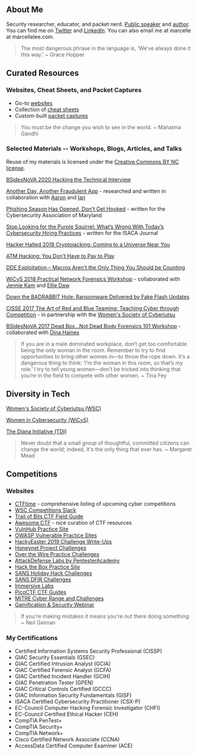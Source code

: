 ## About Me
Security researcher, educator, and packet nerd. [Public speaker](https://goo.gl/7pXpL8) and [author](https://medium.com/@marcellelee).  You can find me on [Twitter](https://twitter.com/marcellelee) and [LinkedIn](https://www.linkedin.com/in/marcellelee/). You can also email me at marcelle at marcellelee.com.  

> The most dangerous phrase in the language is, ‘We’ve always done it this way.’ ~ Grace Hopper

## Curated Resources

###  Websites, Cheat Sheets, and Packet Captures
- Go-to [websites](https://goo.gl/u8q6HR)
- Collection of [cheat sheets](https://goo.gl/XJd2KU)
- Custom-built [packet captures](https://goo.gl/LtQb6W)

> You must be the change you wish to see in the world. ~ Mahatma Gandhi

### Selected Materials -- Workshops, Blogs, Articles, and Talks
Reuse of my materials is licensed under the [Creative Commons BY NC license](https://creativecommons.org/licenses/by-nc/4.0).

[BSidesNoVA 2020 Hacking the Technical Interview](https://drive.google.com/open?id=1VfK0OXf3brAqpLurqyH0PwcazXTHvkfz) 

[Another Day, Another Fraudulent App](https://www.whiteops.com/blog/another-day-another-fraudulent-app) - researched and written in collaboration with [Aaron](https://twitter.com/aaronsdevera) and [Ian](https://twitter.com/palleiko)

[Phishing Season Has Opened, Don't Get Hooked](https://www.mdcyber.com/blog/phishing-season/) - written for the Cybersecurity Association of Maryland

[Stop Looking for the Purple Squirrel: What’s Wrong With Today’s Cybersecurity Hiring Practices](https://www.isaca.org/Journal/archives/2019/Volume-2/Pages/in-search-of-the-perfect-cybersecurity-job-candidate-you-are-looking-for-a-purple-squirrel.aspx#17) - written for the ISACA Journal

[Hacker Halted 2018 Cryptojacking: Coming to a Universe Near You](https://goo.gl/V9w15E)

[ATM Hacking: You Don’t Have to Pay to Play](https://www.lookingglasscyber.com/blog/atm-hacking-you-dont-have-to-pay-to-play)

[DDE Exploitation – Macros Aren't the Only Thing You Should be Counting](https://www.lookingglasscyber.com/blog/dde-exploitation-macros-arent-the-only-thing-you-should-be-counting)

[WiCyS 2018 Practical Network Forensics Workshop](https://goo.gl/vnq5mK) - collaborated with [Jennie Kam](https://twitter.com/TXJennieK) and [Ellie Daw](https://twitter.com/cryptoreo)

[Down the BADRABBIT Hole: Ransomware Delivered by Fake Flash Updates](https://www.lookingglasscyber.com/blog/tech-corner/badrabbit-hole-ransomware-delivered-fake-flash-updates)

[CISSE 2017 The Art of Red and Blue Teaming: Teaching Cyber through Competition](https://goo.gl/VjPr4y) - in partnership with the [Women's Society of Cyberjutsu](https://womenscyberjutsu.com)

[BSidesNoVA 2017 Dead Box...Not Dead Body Forensics 101 Workshop](https://goo.gl/5phzNp) - collaborated with [Dina Haines](https://twitter.com/dinaduncan)

> If you are in a male dominated workplace, don’t get too comfortable being the only woman in the room. Remember to try to find opportunities to bring other women in—to throw the rope down. It’s a dangerous thing to think: ‘I’m the woman in this room, so that’s my role.’ I try to tell young women—don’t be tricked into thinking that you’re in the field to compete with other women. ~ Tina Fey

<!-- threat intelligence -->

## Diversity in Tech

[Women's Society of Cyberjutsu (WSC)](https://womenscyberjutsu.org)

[Women in Cybersecurity (WiCyS)](https://wicys.org)

[The Diana Initiative (TDI)](https://www.dianainitiative.org)


> Never doubt that a small group of thoughtful, committed citizens can change the world; indeed, it's the only thing that ever has. ~ Margaret Mead

## Competitions

### Websites
- [CTFtime](https://ctftime.org/) - comprehensive listing of upcoming cyber competitions
- [WSC Competitions Slack](https://wsccompetitions.slack.com/) 
- [Trail of Bits CTF Field Guide](https://trailofbits.github.io/ctf/)
- [Awesome CTF](https://github.com/apsdehal/awesome-ctf/blob/master/README.md) - nice curation of CTF resources
- [VulnHub Practice Site](https://www.vulnhub.com/)
- [OWASP Vulnerable Practice Sites](https://www.owasp.org/index.php/OWASP_Vulnerable_Web_Applications_Directory_Project#tab=Main)
- [HackyEaster 2019 Challenge Write-Ups](https://github.com/hackyeaster/he2019_writeup)
- [Honeynet Project Challenges](http://www.honeynet.org/challenges)
- [Over the Wire Practice Challenges](https://overthewire.org/wargames/)
- [AttackDefense Labs by PentesterAcademy](https://public.attackdefense.com)
- [Hack the Box Practice Site](https://www.hackthebox.eu/individuals)
- [SANS Holiday Hack Challenges](https://holidayhackchallenge.com/past-challenges/)
- [SANS DFIR Challenges](https://digital-forensics.sans.org/blog/tags/forensic-challenges)
- [Immersive Labs](https://immersivelabs.com/)
- [PicoCTF CTF Guides](https://picoctf.com/resources)
- [MITRE Cyber Range and Challenges](https://mitrecyberacademy.org/practice/)
- [Gamification & Security Webinar](https://summits.brighttalk.com/webinar/gamification-and-security-the-role-of-competitions-in-readiness-and-defense/?utm_campaign=Twitter&utm_source=brighttalk-sharing&utm_medium=web)

> If you're making mistakes it means you're out there doing something. ~ Neil Gaiman

### My Certifications 
* Certified Information Systems Security Professional (CISSP)
* GIAC Security Essentials (GSEC) 
* GIAC Certified Intrusion Analyst (GCIA)
* GIAC Certified Forensic Analyst (GCFA)
* GIAC Certified Incident Handler (GCIH)
* GIAC Penetration Tester (GPEN)
* GIAC Critical Controls Certified (GCCC)
* GIAC Information Security Fundamentals (GISF)
* ISACA Certified Cybersecurity Practitioner (CSX-P)
* EC-Council Computer Hacking Forensic Investigator (CHFI)
* EC-Council Certified Ethical Hacker (CEH)
* CompTIA PenTest+
* CompTIA Security+  
* CompTIA Network+ 
* Cisco Certified Network Associate (CCNA) 
* AccessData Certified Computer Examiner (ACE) 
